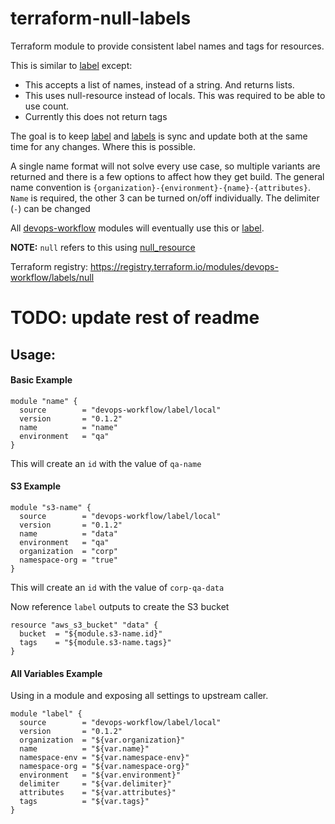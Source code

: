 # terraform-null-labels

Terraform module to provide consistent label names and tags for resources.

This is similar to [label](https://registry.terraform.io/modules/devops-workflow/label/local) except:
- This accepts a list of names, instead of a string. And returns lists.
- This uses null-resource instead of locals. This was required to be able to use count.
- Currently this does not return tags

The goal is to keep [label](https://registry.terraform.io/modules/devops-workflow/label/local) and [labels](https://registry.terraform.io/modules/devops-workflow/labels/null) is sync and update both at the same time for any changes. Where this is possible.

A single name format will not solve every use case, so multiple variants are returned and there is a few options to affect how they get build. The general name convention is `{organization}-{environment}-{name}-{attributes}`. `Name` is required, the other 3 can be turned on/off individually. The delimiter (`-`) can be changed

All [devops-workflow](https://registry.terraform.io/modules/devops-workflow) modules will eventually use this or [label](https://registry.terraform.io/modules/devops-workflow/label/local).

**NOTE:** `null` refers to this using [null_resource](https://www.terraform.io/docs/configuration/locals.html)

Terraform registry: https://registry.terraform.io/modules/devops-workflow/labels/null

# TODO: update rest of readme

## Usage:

#### Basic Example

```hcl
module "name" {
  source        = "devops-workflow/label/local"
  version       = "0.1.2"
  name          = "name"
  environment   = "qa"
}
```
This will create an `id` with the value of `qa-name`

#### S3 Example

```hcl
module "s3-name" {
  source        = "devops-workflow/label/local"
  version       = "0.1.2"
  name          = "data"
  environment   = "qa"
  organization  = "corp"
  namespace-org = "true"
}
```
This will create an `id` with the value of `corp-qa-data`

Now reference `label` outputs to create the S3 bucket

```hcl
resource "aws_s3_bucket" "data" {
  bucket  = "${module.s3-name.id}"
  tags    = "${module.s3-name.tags}"
}
```

#### All Variables Example
Using in a module and exposing all settings to upstream caller.

```hcl
module "label" {
  source        = "devops-workflow/label/local"
  version       = "0.1.2"
  organization  = "${var.organization}"
  name          = "${var.name}"
  namespace-env = "${var.namespace-env}"
  namespace-org = "${var.namespace-org}"
  environment   = "${var.environment}"
  delimiter     = "${var.delimiter}"
  attributes    = "${var.attributes}"
  tags          = "${var.tags}"
}
```

